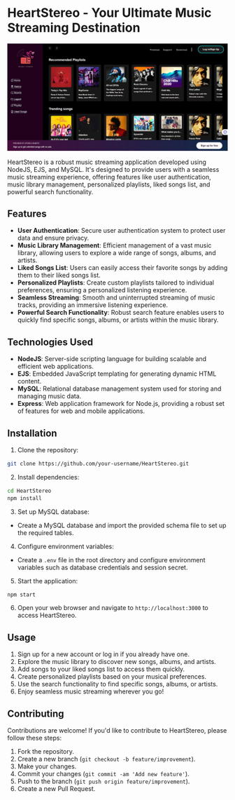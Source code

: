# HeartStereo - Your Ultimate Music Streaming Destination

![HeartStereo](Home_page.jpeg)

HeartStereo is a robust music streaming application developed using NodeJS, EJS, and MySQL. It's designed to provide users with a seamless music streaming experience, offering features like user authentication, music library management, personalized playlists, liked songs list, and powerful search functionality.

## Features

- **User Authentication**: Secure user authentication system to protect user data and ensure privacy.
- **Music Library Management**: Efficient management of a vast music library, allowing users to explore a wide range of songs, albums, and artists.
- **Liked Songs List**: Users can easily access their favorite songs by adding them to their liked songs list.
- **Personalized Playlists**: Create custom playlists tailored to individual preferences, ensuring a personalized listening experience.
- **Seamless Streaming**: Smooth and uninterrupted streaming of music tracks, providing an immersive listening experience.
- **Powerful Search Functionality**: Robust search feature enables users to quickly find specific songs, albums, or artists within the music library.

## Technologies Used

- **NodeJS**: Server-side scripting language for building scalable and efficient web applications.
- **EJS**: Embedded JavaScript templating for generating dynamic HTML content.
- **MySQL**: Relational database management system used for storing and managing music data.
- **Express**: Web application framework for Node.js, providing a robust set of features for web and mobile applications.

## Installation

1. Clone the repository:

```bash
git clone https://github.com/your-username/HeartStereo.git
```

2. Install dependencies:

```bash
cd HeartStereo
npm install
```

3. Set up MySQL database:

- Create a MySQL database and import the provided schema file to set up the required tables.

4. Configure environment variables:

- Create a `.env` file in the root directory and configure environment variables such as database credentials and session secret.

5. Start the application:

```bash
npm start
```

6. Open your web browser and navigate to `http://localhost:3000` to access HeartStereo.

## Usage

1. Sign up for a new account or log in if you already have one.
2. Explore the music library to discover new songs, albums, and artists.
3. Add songs to your liked songs list to access them quickly.
4. Create personalized playlists based on your musical preferences.
5. Use the search functionality to find specific songs, albums, or artists.
6. Enjoy seamless music streaming wherever you go!

## Contributing

Contributions are welcome! If you'd like to contribute to HeartStereo, please follow these steps:

1. Fork the repository.
2. Create a new branch (`git checkout -b feature/improvement`).
3. Make your changes.
4. Commit your changes (`git commit -am 'Add new feature'`).
5. Push to the branch (`git push origin feature/improvement`).
6. Create a new Pull Request.
